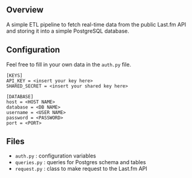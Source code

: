 ## Overview

A simple ETL pipeline to fetch real-time data from the public Last.fm API and storing it into a simple PostgreSQL database.

## Configuration
Feel free to fill in your own data in the `auth.py` file.
```
[KEYS]
API_KEY = <insert your key here>
SHARED_SECRET = <insert your shared key here>

[DATABASE]
host = <HOST NAME>
database = <DB NAME>
username = <USER NAME>
password = <PASSWORD>
port = <PORT>
```

## Files
* `auth.py` : configuration variables
* `queries.py` : queries for Postgres schema and tables
* `request.py` : class to make request to the Last.fm API